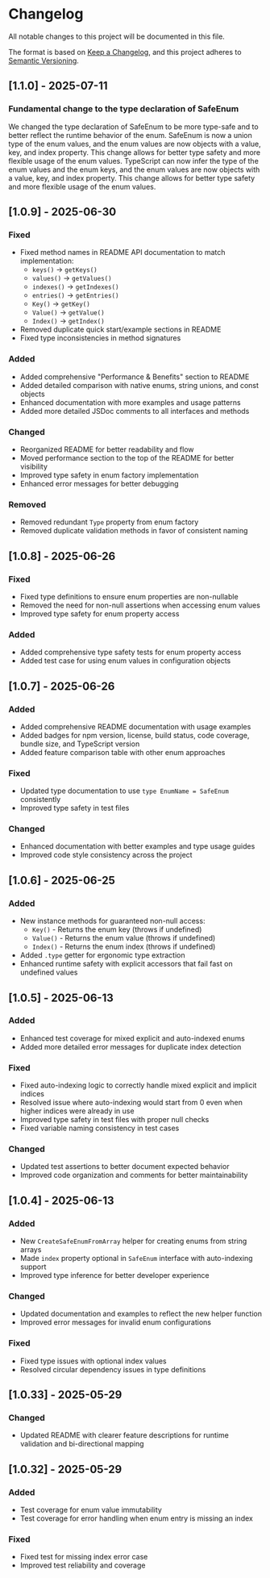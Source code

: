 # Changelog

All notable changes to this project will be documented in this file.

The format is based on [Keep a Changelog](https://keepachangelog.com/en/1.0.1/),
and this project adheres to [Semantic Versioning](https://semver.org/spec/v2.0.0.html).

## [1.1.0] - 2025-07-11

### Fundamental change to the type declaration of SafeEnum
We changed the type declaration of SafeEnum to be more type-safe and to better reflect the runtime behavior of the enum. SafeEnum is now a union type of the enum values, and the enum values are now objects with a value, key, and index property. This change allows for better type safety and more flexible usage of the enum values.
TypeScript can now infer the type of the enum values and the enum keys, and the enum values are now objects with a value, key, and index property. This change allows for better type safety and more flexible usage of the enum values.

## [1.0.9] - 2025-06-30

### Fixed
- Fixed method names in README API documentation to match implementation:
  - `keys()` → `getKeys()`
  - `values()` → `getValues()`
  - `indexes()` → `getIndexes()`
  - `entries()` → `getEntries()`
  - `Key()` → `getKey()`
  - `Value()` → `getValue()`
  - `Index()` → `getIndex()`
- Removed duplicate quick start/example sections in README
- Fixed type inconsistencies in method signatures

### Added
- Added comprehensive "Performance & Benefits" section to README
- Added detailed comparison with native enums, string unions, and const objects
- Enhanced documentation with more examples and usage patterns
- Added more detailed JSDoc comments to all interfaces and methods

### Changed
- Reorganized README for better readability and flow
- Moved performance section to the top of the README for better visibility
- Improved type safety in enum factory implementation
- Enhanced error messages for better debugging

### Removed
- Removed redundant `Type` property from enum factory
- Removed duplicate validation methods in favor of consistent naming

## [1.0.8] - 2025-06-26

### Fixed
- Fixed type definitions to ensure enum properties are non-nullable
- Removed the need for non-null assertions when accessing enum values
- Improved type safety for enum property access

### Added
- Added comprehensive type safety tests for enum property access
- Added test case for using enum values in configuration objects

## [1.0.7] - 2025-06-26

### Added
- Added comprehensive README documentation with usage examples
- Added badges for npm version, license, build status, code coverage, bundle size, and TypeScript version
- Added feature comparison table with other enum approaches

### Fixed
- Updated type documentation to use `type EnumName = SafeEnum` consistently
- Improved type safety in test files

### Changed
- Enhanced documentation with better examples and type usage guides
- Improved code style consistency across the project


## [1.0.6] - 2025-06-25

### Added
- New instance methods for guaranteed non-null access:
  - `Key()` - Returns the enum key (throws if undefined)
  - `Value()` - Returns the enum value (throws if undefined)
  - `Index()` - Returns the enum index (throws if undefined)
- Added `.type` getter for ergonomic type extraction
- Enhanced runtime safety with explicit accessors that fail fast on undefined values

## [1.0.5] - 2025-06-13

### Added
- Enhanced test coverage for mixed explicit and auto-indexed enums
- Added more detailed error messages for duplicate index detection

### Fixed
- Fixed auto-indexing logic to correctly handle mixed explicit and implicit indices
- Resolved issue where auto-indexing would start from 0 even when higher indices were already in use
- Improved type safety in test files with proper null checks
- Fixed variable naming consistency in test cases

### Changed
- Updated test assertions to better document expected behavior
- Improved code organization and comments for better maintainability

## [1.0.4] - 2025-06-13

### Added
- New `CreateSafeEnumFromArray` helper for creating enums from string arrays
- Made `index` property optional in `SafeEnum` interface with auto-indexing support
- Improved type inference for better developer experience

### Changed
- Updated documentation and examples to reflect the new helper function
- Improved error messages for invalid enum configurations

### Fixed
- Fixed type issues with optional index values
- Resolved circular dependency issues in type definitions

## [1.0.33] - 2025-05-29

### Changed
- Updated README with clearer feature descriptions for runtime validation and bi-directional mapping

## [1.0.32] - 2025-05-29

### Added
- Test coverage for enum value immutability
- Test coverage for error handling when enum entry is missing an index

### Fixed
- Fixed test for missing index error case
- Improved test reliability and coverage

